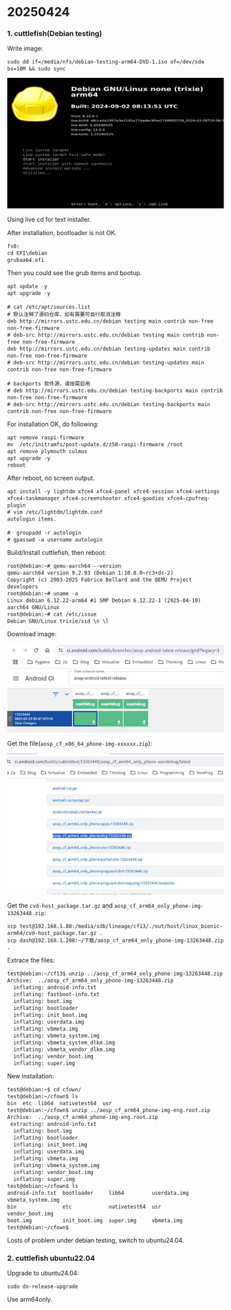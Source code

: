 # 20250424
### 1. cuttlefish(Debian testing)
Write image:      

```
sudo dd if=/media/nfs/debian-testing-arm64-DVD-1.iso of=/dev/sda bs=10M && sudo sync
```

![./images/2025_04_24_09_48_21_1390x835.jpg](./images/2025_04_24_09_48_21_1390x835.jpg)

Using live cd for text installer.    

After installation, bootloader is not OK. 

```
fs0:
cd EFI\debian
grubaa64.efi
```
Then you could see the grub items and bootup.    

```
apt update -y
apt upgrade -y

# cat /etc/apt/sources.list
# 默认注释了源码仓库，如有需要可自行取消注释
deb http://mirrors.ustc.edu.cn/debian testing main contrib non-free non-free-firmware
# deb-src http://mirrors.ustc.edu.cn/debian testing main contrib non-free non-free-firmware
deb http://mirrors.ustc.edu.cn/debian testing-updates main contrib non-free non-free-firmware
# deb-src http://mirrors.ustc.edu.cn/debian testing-updates main contrib non-free non-free-firmware

# backports 软件源，请按需启用
# deb http://mirrors.ustc.edu.cn/debian testing-backports main contrib non-free non-free-firmware
# deb-src http://mirrors.ustc.edu.cn/debian testing-backports main contrib non-free non-free-firmware
```
For installation OK, do following:       

```
apt remove raspi-firmware
mv  /etc/initramfs/post-update.d/z50-raspi-firmware /root
apt remove plymouth culmus
apt upgrade -y
reboot
```
After reboot, no screen output.       

```
apt install -y lightdm xfce4 xfce4-panel xfce4-session xfce4-settings xfce4-taskmanager xfce4-screenshooter xfce4-goodies xfce4-cpufreq-plugin
# vim /etc/lightdm/lightdm.conf
autologin items. 

#  groupadd -r autologin
# gpasswd -a username autologin
```
Build/Install cuttlefish, then reboot:       

```
root@debian:~# qemu-aarch64 --version
qemu-aarch64 version 9.2.93 (Debian 1:10.0.0~rc3+ds-2)
Copyright (c) 2003-2025 Fabrice Bellard and the QEMU Project developers
root@debian:~# uname -a
Linux debian 6.12.22-arm64 #1 SMP Debian 6.12.22-1 (2025-04-10) aarch64 GNU/Linux
root@debian:~# cat /etc/issue
Debian GNU/Linux trixie/sid \n \l
```

Download image:         

![./images/2025_04_24_15_49_19_702x286.jpg](./images/2025_04_24_15_49_19_702x286.jpg)

Get the file(`aosp_cf_x86_64_phone-img-xxxxxx.zip`):      

![./images/2025_04_24_15_50_54_734x478.jpg](./images/2025_04_24_15_50_54_734x478.jpg)

Get the `cvd-host_package.tar.gz` and `aosp_cf_arm64_only_phone-img-13263448.zip`:        

```
scp test@192.168.1.80:/media/sdb/lineage/cf13/./out/host/linux_bionic-arm64/cvd-host_package.tar.gz .
scp dash@192.168.1.208:~/下载/aosp_cf_arm64_only_phone-img-13263448.zip .
```

Extrace the files:       

```
test@debian:~/cf13$ unzip ../aosp_cf_arm64_only_phone-img-13263448.zip 
Archive:  ../aosp_cf_arm64_only_phone-img-13263448.zip
  inflating: android-info.txt        
  inflating: fastboot-info.txt       
  inflating: boot.img                
  inflating: bootloader              
  inflating: init_boot.img           
  inflating: userdata.img            
  inflating: vbmeta.img              
  inflating: vbmeta_system.img       
  inflating: vbmeta_system_dlkm.img  
  inflating: vbmeta_vendor_dlkm.img  
  inflating: vendor_boot.img         
  inflating: super.img  
```
New installation:        

```
test@debian:~$ cd cfown/
test@debian:~/cfown$ ls
bin  etc  lib64  nativetest64  usr
test@debian:~/cfown$ unzip ../aosp_cf_arm64_phone-img-eng.root.zip 
Archive:  ../aosp_cf_arm64_phone-img-eng.root.zip
 extracting: android-info.txt        
  inflating: boot.img                
  inflating: bootloader              
  inflating: init_boot.img           
  inflating: userdata.img            
  inflating: vbmeta.img              
  inflating: vbmeta_system.img       
  inflating: vendor_boot.img         
  inflating: super.img               
test@debian:~/cfown$ ls
android-info.txt  bootloader     lib64         userdata.img  vbmeta_system.img
bin               etc            nativetest64  usr           vendor_boot.img
boot.img          init_boot.img  super.img     vbmeta.img
test@debian:~/cfown$ 
```
Losts of problem under debian testing, switch to ubuntu24.04.    
### 2. cuttlefish ubuntu22.04
Upgrade to ubuntu24.04:       

```
sudo do-release-upgrade
```
Use arm64only.    

